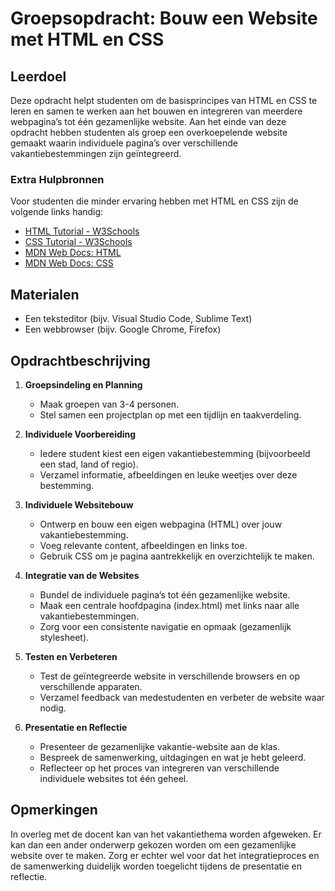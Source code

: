 # Groepsopdracht: Bouw een Website met HTML en CSS
## Leerdoel
Deze opdracht helpt studenten om de basisprincipes van HTML en CSS te leren en samen te werken aan het bouwen en integreren van meerdere webpagina’s tot één gezamenlijke website. Aan het einde van deze opdracht hebben studenten als groep een overkoepelende website gemaakt waarin individuele pagina’s over verschillende vakantiebestemmingen zijn geïntegreerd.

### Extra Hulpbronnen

Voor studenten die minder ervaring hebben met HTML en CSS zijn de volgende links handig:

- [HTML Tutorial - W3Schools](https://www.w3schools.com/html/)
- [CSS Tutorial - W3Schools](https://www.w3schools.com/css/)
- [MDN Web Docs: HTML](https://developer.mozilla.org/nl/docs/Web/HTML)
- [MDN Web Docs: CSS](https://developer.mozilla.org/nl/docs/Web/CSS)

## Materialen
- Een teksteditor (bijv. Visual Studio Code, Sublime Text)
- Een webbrowser (bijv. Google Chrome, Firefox)

## Opdrachtbeschrijving

1. **Groepsindeling en Planning**
   - Maak groepen van 3-4 personen.
   - Stel samen een projectplan op met een tijdlijn en taakverdeling.

2. **Individuele Voorbereiding**
   - Iedere student kiest een eigen vakantiebestemming (bijvoorbeeld een stad, land of regio).
   - Verzamel informatie, afbeeldingen en leuke weetjes over deze bestemming.

3. **Individuele Websitebouw**
   - Ontwerp en bouw een eigen webpagina (HTML) over jouw vakantiebestemming.
   - Voeg relevante content, afbeeldingen en links toe.
   - Gebruik CSS om je pagina aantrekkelijk en overzichtelijk te maken.

4. **Integratie van de Websites**
   - Bundel de individuele pagina’s tot één gezamenlijke website.
   - Maak een centrale hoofdpagina (index.html) met links naar alle vakantiebestemmingen.
   - Zorg voor een consistente navigatie en opmaak (gezamenlijk stylesheet).

5. **Testen en Verbeteren**
   - Test de geïntegreerde website in verschillende browsers en op verschillende apparaten.
   - Verzamel feedback van medestudenten en verbeter de website waar nodig.

6. **Presentatie en Reflectie**
   - Presenteer de gezamenlijke vakantie-website aan de klas.
   - Bespreek de samenwerking, uitdagingen en wat je hebt geleerd.
   - Reflecteer op het proces van integreren van verschillende individuele websites tot één geheel.

## Opmerkingen
In overleg met de docent kan van het vakantiethema worden afgeweken. Er kan dan een ander onderwerp gekozen worden om een gezamenlijke website over te maken. Zorg er echter wel voor dat het integratieproces en de samenwerking duidelijk worden toegelicht tijdens de presentatie en reflectie.
